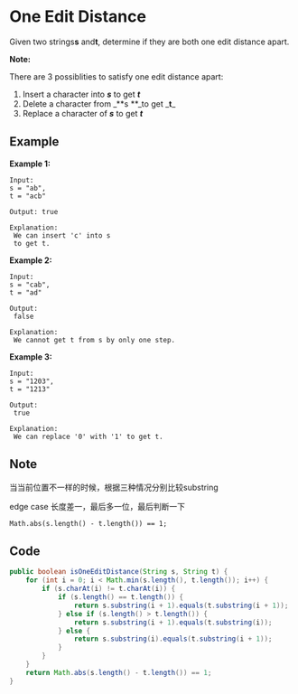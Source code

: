 # One Edit Distance

Given two strings**s** and**t**, determine if they are both one edit distance apart.

**Note:**

There are 3 possiblities to satisfy one edit distance apart:

1. Insert a character into _**s**_ to get _**t**_
2. Delete a character from _**s **\_to get _**t**\_
3. Replace a character of _**s**_ to get _**t**_

## Example

**Example 1:**

```
Input:
s = "ab", 
t = "acb"

Output: true

Explanation:
 We can insert 'c' into s
 to get t.
```

**Example 2:**

```
Input:
s = "cab", 
t = "ad"

Output:
 false

Explanation:
 We cannot get t from s by only one step.
```

**Example 3:**

```
Input:
s = "1203", 
t = "1213"

Output:
 true

Explanation:
 We can replace '0' with '1' to get t.
```

## Note

当当前位置不一样的时候，根据三种情况分别比较substring

edge case 长度差一，最后多一位，最后判断一下

```
Math.abs(s.length() - t.length()) == 1;
```

## Code

```java
public boolean isOneEditDistance(String s, String t) {
    for (int i = 0; i < Math.min(s.length(), t.length()); i++) {
        if (s.charAt(i) != t.charAt(i)) {
            if (s.length() == t.length()) {
                return s.substring(i + 1).equals(t.substring(i + 1));    
            } else if (s.length() > t.length()) {
                return s.substring(i + 1).equals(t.substring(i));
            } else {
                return s.substring(i).equals(t.substring(i + 1));
            }
        }
    }
    return Math.abs(s.length() - t.length()) == 1;
}
```
